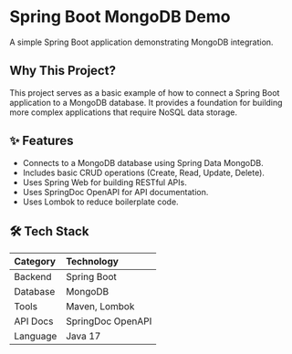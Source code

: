 # Spring Boot MongoDB Demo

A simple Spring Boot application demonstrating MongoDB integration.

## Why This Project?

This project serves as a basic example of how to connect a Spring Boot application to a MongoDB database. It provides a foundation for building more complex applications that require NoSQL data storage.

## ✨ Features

*   Connects to a MongoDB database using Spring Data MongoDB.
*   Includes basic CRUD operations (Create, Read, Update, Delete).
*   Uses Spring Web for building RESTful APIs.
*   Uses SpringDoc OpenAPI for API documentation.
*   Uses Lombok to reduce boilerplate code.


## 🛠️ Tech Stack

| Category  | Technology          |
| :-------- | :------------------ |
| Backend   | Spring Boot         |
| Database  | MongoDB             |
| Tools     | Maven, Lombok       |
| API Docs  | SpringDoc OpenAPI   |
| Language  | Java 17             |

